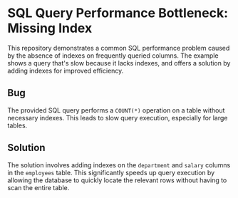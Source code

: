 # SQL Query Performance Bottleneck: Missing Index

This repository demonstrates a common SQL performance problem caused by the absence of indexes on frequently queried columns.  The example shows a query that's slow because it lacks indexes, and offers a solution by adding indexes for improved efficiency.

## Bug
The provided SQL query performs a `COUNT(*)` operation on a table without necessary indexes. This leads to slow query execution, especially for large tables.

## Solution
The solution involves adding indexes on the `department` and `salary` columns in the `employees` table.  This significantly speeds up query execution by allowing the database to quickly locate the relevant rows without having to scan the entire table.